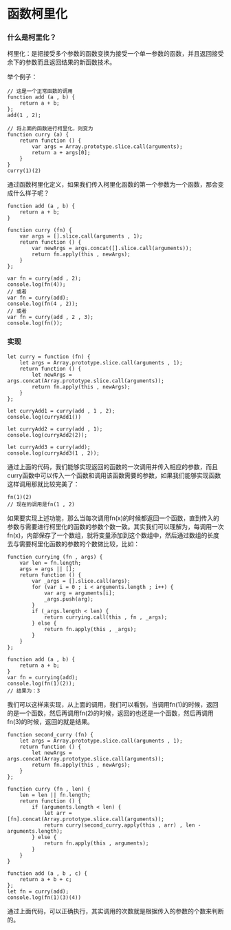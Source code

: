 # 函数柯里化
### 什么是柯里化？
柯里化：是把接受多个参数的函数变换为接受一个单一参数的函数，并且返回接受余下的参数而且返回结果的新函数技术。

举个例子：
```
// 这是一个正常函数的调用
function add (a , b) {
    return a + b;
};
add(1 , 2);

// 将上面的函数进行柯里化，则变为
function curry (a) {
    return function () {
        var args = Array.prototype.slice.call(arguments);
        return a + args[0];
    }
}
curry(1)(2)
```
通过函数柯里化定义，如果我们传入柯里化函数的第一个参数为一个函数，那会变成什么样子呢？
```
function add (a , b) {
	return a + b;
}

function curry (fn) {
	var args = [].slice.call(arguments , 1);
	return function () {
		var newArgs = args.concat([].slice.call(arguments));
		return fn.apply(this , newArgs);
	}
};

var fn = curry(add , 2);
console.log(fn(4));
// 或者
var fn = curry(add);
console.log(fn(4 , 2));
// 或者
var fn = curry(add , 2 , 3);
console.log(fn());
```
### 实现
```
let curry = function (fn) {
    let args = Array.prototype.slice.call(arguments , 1);
    return function () {
        let newArgs = args.concat(Array.prototype.slice.call(arguments));
        return fn.apply(this , newArgs);
    }
};
```

```
let curryAdd1 = curry(add , 1 , 2);
console.log(curryAdd1())

let curryAdd2 = curry(add , 1);
console.log(curryAdd2(2));

let curryAdd3 = curry(add);
console.log(curryAdd3(1 , 2));
```
通过上面的代码，我们能够实现返回的函数的一次调用并传入相应的参数，而且curry函数中可以传入一个函数和调用该函数需要的参数，如果我们能够实现函数这样调用那就比较完美了：

```
fn(1)(2)
// 现在的调用是fn(1 , 2)
```
如果要实现上述功能，那么当每次调用fn(x)的时候都返回一个函数，直到传入的参数与需要进行柯里化的函数的参数个数一致。其实我们可以理解为，每调用一次fn(x)，内部保存了一个数组，就将变量添加到这个数组中，然后通过数组的长度去与需要柯里化函数的参数的个数做比较，比如：
```
function currying (fn , args) {
	var len = fn.length;
	args = args || [];
	return function () {
		var _args = [].slice.call(args);
		for (var i = 0 ; i < arguments.length ; i++) {
			var arg = arguments[i];
			_args.push(arg);
		}
		if (_args.length < len) {
			return currying.call(this , fn , _args);
		} else {
			return fn.apply(this , _args);
		}
	}
};
```

```
function add (a , b) {
	return a + b;
}
var fn = currying(add);
console.log(fn(1)(2));
// 结果为：3
```
我们可以这样来实现，从上面的调用，我们可以看到，当调用fn(1)的时候，返回的是一个函数，然后再调用fn(2)的时候，返回的也还是一个函数，然后再调用fn(3)的时候，返回的就是结果。
```
function second_curry (fn) {
    let args = Array.prototype.slice.call(arguments , 1);
    return function () {
        let newArgs = args.concat(Array.prototype.slice.call(arguments));
        return fn.apply(this , newArgs);
    }
};

function curry (fn , len) {
    len = len || fn.length;
    return function () {
        if (arguments.length < len) {
            let arr = [fn].concat(Array.prototype.slice.call(arguments));
            return curry(second_curry.apply(this , arr) , len - arguments.length);
        } else {
            return fn.apply(this , arguments);
        }
    }
}
```

```
function add (a , b , c) {
    return a + b + c;
};
let fn = curry(add);
console.log(fn(1)(3)(4))
```
通过上面代码，可以正确执行，其实调用的次数就是根据传入的参数的个数来判断的。
